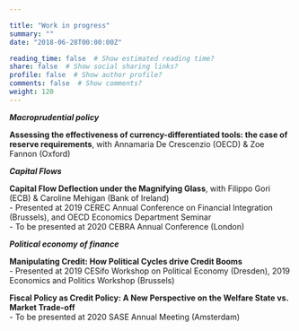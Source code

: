 ```yaml
---

title: "Work in progress"
summary: ""
date: "2018-06-28T00:00:00Z"

reading_time: false  # Show estimated reading time?
share: false  # Show social sharing links?
profile: false  # Show author profile?
comments: false  # Show comments?
weight: 120
---
```


***Macroprudential policy***

**Assessing the effectiveness of currency-differentiated tools: the case of reserve requirements**, with Annamaria De Crescenzio (OECD) & Zoe Fannon (Oxford)  
    
***Capital Flows***

**Capital Flow Deflection under the Magnifying Glass**, with Filippo Gori (ECB) & Caroline Mehigan (Bank of Ireland)  
    - Presented at 2019 CEREC Annual Conference on Financial Integration (Brussels), and OECD Economics Department Seminar  
    - To be presented at 2020 CEBRA Annual Conference (London)

***Political economy of finance***

**Manipulating Credit: How Political Cycles drive Credit Booms**  
    - Presented at 2019 CESifo Workshop on Political Economy (Dresden), 2019 Economics and Politics Workshop (Brussels)
 
**Fiscal Policy as Credit Policy: A New Perspective on the Welfare State vs. Market Trade-off**  
    - To be presented at 2020 SASE Annual Meeting (Amsterdam)
